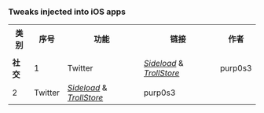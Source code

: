 ### Tweaks injected into iOS apps

<table>
    <tr> <th> 类别 </th> <th> 序号 </th> <th> 功能 </th> <th> 链接 </th> <th> 作者 </th> </tr>
	<tr>
		<td colspan="5">  </td>
    </tr>
	<tr>
		<td rowspan="1"><strong>社交</strong></td>
		<td > 1 </td> <td > Twitter </td> <td ><a href="https://github.com/purp0s3/Tweaked-iOS-Apps/releases/download/21.jun.23/Twitter9.63_BHTwitter3.9.1.ipa"><em>Sideload</em></a> & <a href="https://github.com/purp0s3/Tweaked-iOS-Apps/releases/download/21.jun.23/Twitter9.63_BHTwitter3.9.1TS.ipa"><em>TrollStore</em></a></td><td>purp0s3</td>
    </tr>
    <tr>
		<td > 2 </td> <td > Twitter </td> <td ><a href="https://github.com/purp0s3/Tweaked-iOS-Apps/releases/download/21.jun.23/Twitter9.63_BHTwitter3.9.1.ipa"><em>Sideload</em></a> & <a href="https://github.com/purp0s3/Tweaked-iOS-Apps/releases/download/21.jun.23/Twitter9.63_BHTwitter3.9.1TS.ipa"><em>TrollStore</em></a></td><td>purp0s3</td>
    </tr>
	
</table>
